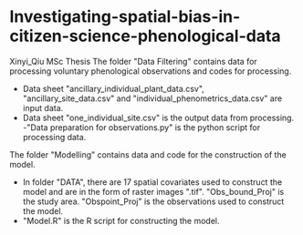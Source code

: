 # Investigating-spatial-bias-in-citizen-science-phenological-data
Xinyi_Qiu MSc Thesis 
The folder "Data Filtering" contains data for processing voluntary phenological observations and codes for processing.
- Data sheet "ancillary_individual_plant_data.csv", "ancillary_site_data.csv" and "individual_phenometrics_data.csv" are input data.
- Data sheet "one_individual_site.csv" is the output data from processing.
-"Data preparation for observations.py" is the python script for processing data.

The folder "Modelling" contains data and code for the construction of the model.
- In folder "DATA", there are 17 spatial covariates used to construct the model and are in the form of raster images ".tif". "Obs_bound_Proj" is the study area. "Obspoint_Proj" is the observations used to construct the model.
- "Model.R" is the R script for constructing the model.
